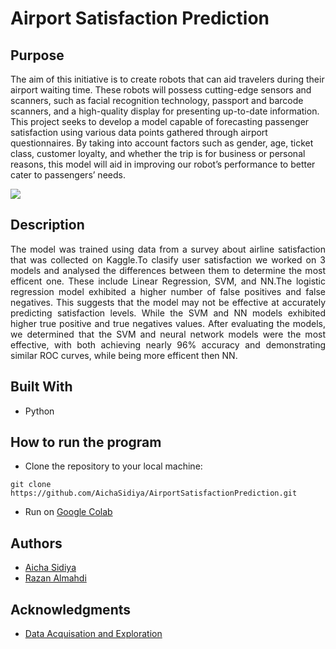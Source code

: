 # Airport Satisfaction Prediction

<!--Title-->
## Purpose
<!--Purpose of the project-->
The aim of this initiative is to create robots that can aid travelers during their airport waiting
time. These robots will possess cutting-edge sensors and scanners, such as facial recognition
technology, passport and barcode scanners, and a high-quality display for presenting up-to-date information. This project seeks to develop a model capable of forecasting passenger satisfaction using
various data points gathered through airport questionnaires. By taking into account factors
such as gender, age, ticket class, customer loyalty, and whether the trip is for business or
personal reasons, this model will aid in improving our robot’s performance to better cater to
passengers’ needs.

<img src="https://github.com/AichaSidiya/FileProcessing/blob/main/demoFiles.gif"/>

<!--Header 2 description of the project-->
## Description

<p style="text-align: justify">
The model was trained using data from a survey about airline satisfaction that was collected
on Kaggle.To clasify user satisfaction we worked on 3 models and analysed the differences between them to determine the most efficent one. These include Linear Regression, SVM, and
NN.The logistic regression model exhibited a higher
number of false positives and false negatives.
This suggests that the model may not be effective at accurately predicting
satisfaction levels. While the SVM and NN models exhibited
higher true positive and true negatives values. After evaluating the models, we determined
that the SVM and neural network models were the most effective, with both
achieving nearly 96% accuracy and demonstrating similar ROC curves, while being more efficent then NN.

## Built With
* Python

<!--Header 3 installation and launching the project-->
## How to run the program
* Clone the repository to your local machine:
```
git clone https://github.com/AichaSidiya/AirportSatisfactionPrediction.git
``` 
* Run on [Google Colab](https://research.google.com/colaboratory/)


## Authors
<!-- The contributors to the project-->
* [Aicha Sidiya](https://github.com/AichaSidiya)
* [Razan Almahdi](https://github.com/RazanAlmahdi)


## Acknowledgments
<!-- Insparation files, codes, and general refrences used in writing the code of the project-->
* [Data Acquisation and Exploration](https://www.kaggle.com/code/adityan1123/airline-passenger-satisfaction)
